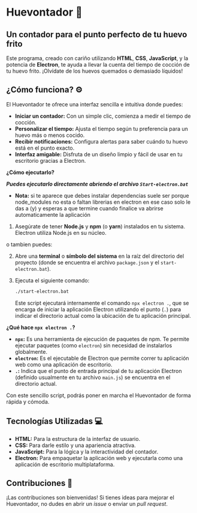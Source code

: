 # Huevontador 🍳

## Un contador para el punto perfecto de tu huevo frito

Este programa, creado con cariño utilizando **HTML**, **CSS**, **JavaScript**, y la potencia de **Electron**, te ayuda a llevar la cuenta del tiempo de cocción de tu huevo frito. ¡Olvídate de los huevos quemados o demasiado líquidos!

## ¿Cómo funciona? ⚙️

El Huevontador te ofrece una interfaz sencilla e intuitiva donde puedes:

* **Iniciar un contador:** Con un simple clic, comienza a medir el tiempo de cocción.
* **Personalizar el tiempo:** Ajusta el tiempo según tu preferencia para un huevo más o menos cocido.
* **Recibir notificaciones:** Configura alertas para saber cuándo tu huevo está en el punto exacto.
* **Interfaz amigable:** Disfruta de un diseño limpio y fácil de usar en tu escritorio gracias a Electron.

**¿Cómo ejecutarlo?**

***Puedes ejecutarlo directamente abriendo el archivo `Start-electron.bat`***

* **Nota:** si te aparece que debes instalar dependencias suele ser porque node_modules no esta o faltan librerias en electron en ese caso solo le das a (y) y esperas a que termine cuando finalice va abrirse automaticamente la aplicación

1.  Asegúrate de tener **Node.js** y **npm** (o **yarn**) instalados en tu sistema. Electron utiliza Node.js en su núcleo.

o tambien puedes:
   
2.  Abre una **terminal** o **símbolo del sistema** en la raíz del directorio del proyecto (donde se encuentra el archivo `package.json` y el `start-electron.bat`).
4.  Ejecuta el siguiente comando:

    ```bash
    ./start-electron.bat
    ```

    Este script ejecutará internamente el comando `npx electron .`, que se encarga de iniciar la aplicación Electron utilizando el punto (`.`) para indicar el directorio actual como la ubicación de tu aplicación principal.

**¿Qué hace `npx electron .`?**

* **`npx`:** Es una herramienta de ejecución de paquetes de npm. Te permite ejecutar paquetes (como `electron`) sin necesidad de instalarlos globalmente.
* **`electron`:** Es el ejecutable de Electron que permite correr tu aplicación web como una aplicación de escritorio.
* **`.`:** Indica que el punto de entrada principal de tu aplicación Electron (definido usualmente en tu archivo `main.js`) se encuentra en el directorio actual.

Con este sencillo script, podrás poner en marcha el Huevontador de forma rápida y cómoda.

## Tecnologías Utilizadas 💻

* **HTML:** Para la estructura de la interfaz de usuario.
* **CSS:** Para darle estilo y una apariencia atractiva.
* **JavaScript:** Para la lógica y la interactividad del contador.
* **Electron:** Para empaquetar la aplicación web y ejecutarla como una aplicación de escritorio multiplataforma.


## Contribuciones 🤝

¡Las contribuciones son bienvenidas! Si tienes ideas para mejorar el Huevontador, no dudes en abrir un *issue* o enviar un *pull request*.
